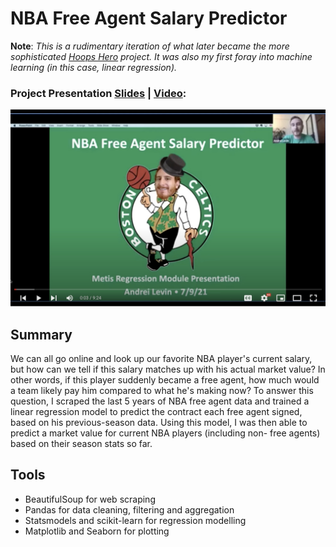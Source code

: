 # NBA Free Agent Salary Predictor

**Note**:  *This is a rudimentary iteration of what later became the more sophisticated [Hoops Hero](https://github.com/andreilevin/HoopsHero) project.  It was also my first foray into machine learning (in this case, linear regression).*  

### Project Presentation [Slides](https://github.com/andreilevin/Regression_project/blob/main/AndreiPresentation.pdf) | [Video](https://youtu.be/1BuwIjbGifg):

[![Watch the video:](https://raw.githubusercontent.com/andreilevin/Regression_project/main/youtube_screen.jpg)](https://youtu.be/1BuwIjbGifg)



## Summary

We can all go online and look up our favorite NBA player's current salary, but how can we tell if this salary matches up with his actual market value?  In other words, if this player suddenly became a free agent, how much would a team likely pay him compared to what he's making now?  To answer this question, I scraped the last 5 years of NBA free agent data and trained a linear regression model to predict the contract each free agent signed, based on his previous-season data.  Using this model, I was then able to predict a market value for current NBA players (including non- free agents) based on their season stats so far. 

## Tools

* BeautifulSoup for web scraping
* Pandas for data cleaning, filtering and aggregation
* Statsmodels and scikit-learn for regression modelling
* Matplotlib and Seaborn for plotting 